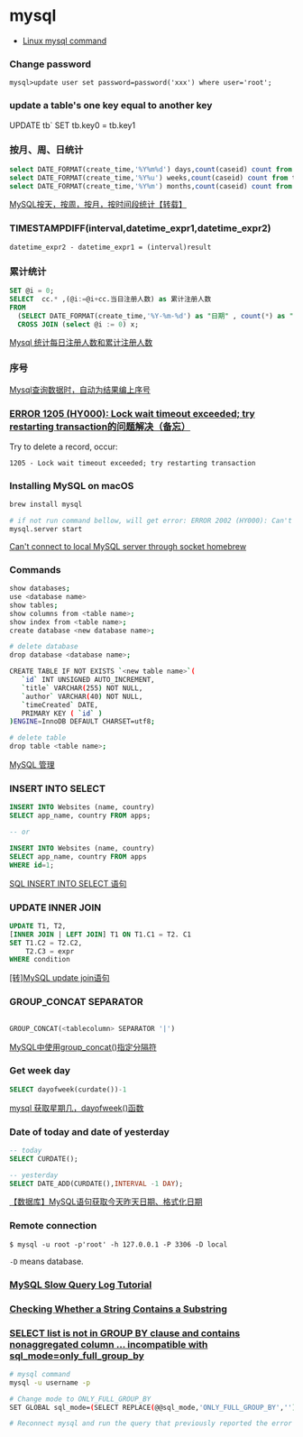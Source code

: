# mysql

- [Linux mysql command](https://www.computerhope.com/unix/mysql.htm#:~:text=The%20mysql%20command%20is%20a%20simple%20shell%20for,run%20a%20batch%20script%20containing%20your%20SQL%20commands.)

### Change password

`mysql>update user set password=password('xxx') where user='root';`

### update a table's one key equal to another key

UPDATE tb` 
SET tb.key0 = tb.key1


### 按月、周、日统计

```sql
select DATE_FORMAT(create_time,'%Y%m%d') days,count(caseid) count from tc_case group by days;
select DATE_FORMAT(create_time,'%Y%u') weeks,count(caseid) count from tc_case group by weeks;
select DATE_FORMAT(create_time,'%Y%m') months,count(caseid) count from tc_case group by months;
```

[MySQL按天，按周，按月，按时间段统计【转载】](https://blog.csdn.net/qq_28056641/article/details/78306870)

### TIMESTAMPDIFF(interval,datetime_expr1,datetime_expr2)

`datetime_expr2 - datetime_expr1 = (interval)result`

### 累计统计

```sql
SET @i = 0;
SELECT  cc.* ,(@i:=@i+cc.当日注册人数) as 累计注册人数
FROM
  (SELECT DATE_FORMAT(create_time,'%Y-%m-%d') as "日期" , count(*) as "当日注册人数" FROM user_t GROUP BY  日期)cc
  CROSS JOIN (select @i := 0) x;
```

[Mysql 统计每日注册人数和累计注册人数](https://blog.csdn.net/u012440725/article/details/82775178)


### 序号

[Mysql查询数据时，自动为结果编上序号](https://blog.csdn.net/arbben/article/details/78665389)


### [ERROR 1205 (HY000): Lock wait timeout exceeded; try restarting transaction的问题解决（备忘）](https://blog.csdn.net/mayor125/article/details/76186661)

Try to delete a record, occur:

`1205 - Lock wait timeout exceeded; try restarting transaction`


### Installing MySQL on macOS

```sh
brew install mysql

# if not run command bellow, will get error: ERROR 2002 (HY000): Can't connect to local MySQL server through socket '/tmp/mysql.sock' (2)
mysql.server start
```

[Can't connect to local MySQL server through socket homebrew](https://stackoverflow.com/a/18090173/6279975)


### Commands

```sh
show databases;
use <database name>
show tables;
show columns from <table name>;
show index from <table name>;
create database <new database name>;

# delete database
drop database <database name>;

CREATE TABLE IF NOT EXISTS `<new table name>`(
   `id` INT UNSIGNED AUTO_INCREMENT,
   `title` VARCHAR(255) NOT NULL,
   `author` VARCHAR(40) NOT NULL,
   `timeCreated` DATE,
   PRIMARY KEY ( `id` )
)ENGINE=InnoDB DEFAULT CHARSET=utf8;

# delete table
drop table <table name>;
```

[MySQL 管理](https://www.runoob.com/mysql/mysql-administration.html)


### INSERT INTO SELECT

```sql
INSERT INTO Websites (name, country)
SELECT app_name, country FROM apps;

-- or

INSERT INTO Websites (name, country)
SELECT app_name, country FROM apps
WHERE id=1;
```

[SQL INSERT INTO SELECT 语句](https://www.runoob.com/sql/sql-insert-into-select.html)

### UPDATE INNER JOIN

```sql
UPDATE T1, T2,
[INNER JOIN | LEFT JOIN] T1 ON T1.C1 = T2. C1
SET T1.C2 = T2.C2, 
    T2.C3 = expr
WHERE condition
```

[[转]MySQL update join语句](https://www.cnblogs.com/dirgo/p/9491777.html)

### GROUP_CONCAT SEPARATOR

```sql

GROUP_CONCAT(<tablecolumn> SEPARATOR '|')

```
[MySQL中使用group_concat()指定分隔符](https://www.cnblogs.com/ljch/p/12205580.html)


### Get week day

```sql
SELECT dayofweek(curdate())-1
```

[mysql 获取星期几，dayofweek()函数](https://www.cnblogs.com/sea-stream/p/11299476.html)


### Date of today and date of yesterday

```sql
-- today
SELECT CURDATE();

-- yesterday
SELECT DATE_ADD(CURDATE(),INTERVAL -1 DAY);
```

[【数据库】MySQL语句获取今天昨天日期、格式化日期](https://blog.csdn.net/m18633778874/article/details/88244539)

### Remote connection

`$ mysql -u root -p'root' -h 127.0.0.1 -P 3306 -D local`

`-D` means database.

### [MySQL Slow Query Log Tutorial](https://www.a2hosting.com/kb/developer-corner/mysql/enabling-the-slow-query-log-in-mysql)


### [Checking Whether a String Contains a Substring](https://www.oreilly.com/library/view/mysql-cookbook/0596001452/ch04s06.html)

### [SELECT list is not in GROUP BY clause and contains nonaggregated column … incompatible with sql_mode=only_full_group_by](https://stackoverflow.com/a/41887627/6279975)

```bash
# mysql command
mysql -u username -p

# Change mode to ONLY_FULL_GROUP_BY
SET GLOBAL sql_mode=(SELECT REPLACE(@@sql_mode,'ONLY_FULL_GROUP_BY',''));

# Reconnect mysql and run the query that previously reported the error
```